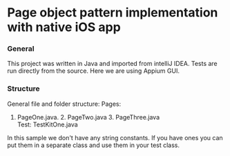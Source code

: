 # Page object pattern implementation with native iOS app
### General
This project was written in Java and imported from intelliJ IDEA. Tests are run directly from the source. Here we are using Appium GUI.

### Structure 
General file and folder structure:
		Pages:	
  1. PageOne.java. 2. PageTwo.java 3. PageThree.java   
  Test:
  TestKitOne.java

  In this sample we don't have any string constants. If you have ones you can put them in a separate class and use them in your test class.

